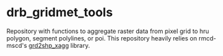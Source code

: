 # drb_gridmet_tools
Repository with functions to aggregate raster data from pixel grid to hru polygon, segment polylines, or poi. This repository heavily relies on rmcd-mscd's [grd2shp_xagg](https://github.com/rmcd-mscb/grd2shp_xagg) library. 
